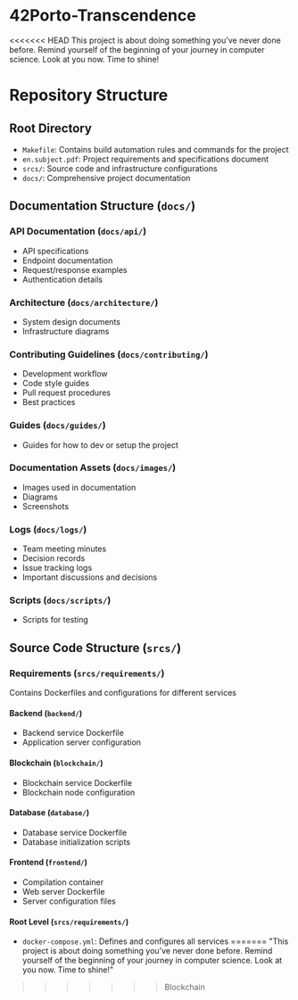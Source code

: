 # 42Porto-Transcendence
<<<<<<< HEAD
This project is about doing something you’ve never done before. Remind yourself of the beginning of your journey in computer science. Look at you now. Time to shine!

# Repository Structure

## Root Directory

- `Makefile`: Contains build automation rules and commands for the project
- `en.subject.pdf`: Project requirements and specifications document
- `srcs/`: Source code and infrastructure configurations
- `docs/`: Comprehensive project documentation

## Documentation Structure (`docs/`)

### API Documentation (`docs/api/`)
- API specifications
- Endpoint documentation
- Request/response examples
- Authentication details

### Architecture (`docs/architecture/`)
- System design documents
- Infrastructure diagrams

### Contributing Guidelines (`docs/contributing/`)
- Development workflow
- Code style guides
- Pull request procedures
- Best practices

### Guides (`docs/guides/`)
- Guides for how to dev or setup the project

### Documentation Assets (`docs/images/`)
- Images used in documentation
- Diagrams
- Screenshots

### Logs (`docs/logs/`)
- Team meeting minutes
- Decision records
- Issue tracking logs
- Important discussions and decisions

### Scripts (`docs/scripts/`)
- Scripts for testing

## Source Code Structure (`srcs/`)

### Requirements (`srcs/requirements/`)
Contains Dockerfiles and configurations for different services

#### Backend (`backend/`)
- Backend service Dockerfile
- Application server configuration

#### Blockchain (`blockchain/`)
- Blockchain service Dockerfile
- Blockchain node configuration

#### Database (`database/`)
- Database service Dockerfile
- Database initialization scripts

#### Frontend (`frontend/`)
- Compilation container
- Web server Dockerfile
- Server configuration files

#### Root Level (`srcs/requirements/`)
- `docker-compose.yml`: Defines and configures all services
=======
"This project is about doing something you’ve never done before. Remind yourself of the beginning of your journey in computer science. Look at you now. Time to shine!"
>>>>>>> Blockchain
